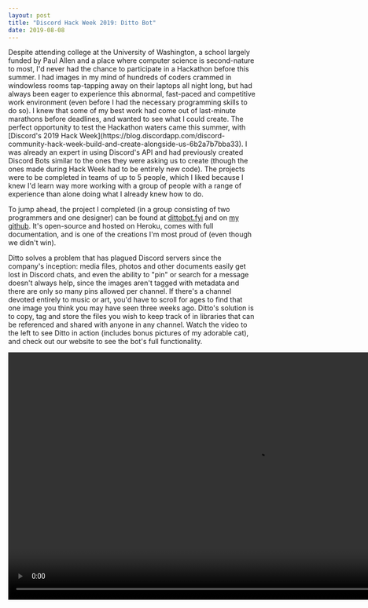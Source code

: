 ```yaml
---
layout: post
title: "Discord Hack Week 2019: Ditto Bot"
date: 2019-08-08
---
```

<div class="row">
<div class="left" markdown="1">
Despite attending college at the University of Washington, a school largely funded by Paul Allen and a place where computer science is second-nature to most, I'd never had the chance to participate in a Hackathon before this summer. I had images in my mind of hundreds of coders crammed in windowless rooms tap-tapping away on their laptops all night long, but had always been eager to experience this abnormal, fast-paced and competitive work environment (even before I had the
necessary programming skills to do so). I knew that some of my best work had come out of last-minute marathons before deadlines, and wanted to see what I could create. The perfect opportunity to test the Hackathon waters came this summer, with [Discord's 2019 Hack Week](https://blog.discordapp.com/discord-community-hack-week-build-and-create-alongside-us-6b2a7b7bba33). I was already an expert in using Discord's API and had previously created Discord Bots similar to the ones they were asking us to create (though the ones made during Hack Week had to be entirely new code). The projects were to be completed in teams of up to 5 people, which I liked
because I knew I'd learn way more working with a group of people with a range of experience than alone doing what I already knew how to do.  

To jump ahead, the project I completed (in a group consisting of two programmers and one designer) can be found at [dittobot.fyi](https://www.dittobot.fyi) and on [my github](https://github.com/argwood/ditto). It's open-source and hosted on Heroku, comes with full documentation, and is one of the creations I'm most proud of (even though we didn't win). 

Ditto solves a problem that has plagued Discord servers since the company's inception: media files, photos and other documents easily get lost in Discord chats, and even the ability to "pin" or search for a message doesn't always help, since the images aren't tagged with metadata and there are only so many pins allowed per channel. If there's a channel devoted entirely to music or art, you'd have to scroll for ages to find that one image you think you may have seen three weeks ago. Ditto's
solution is to copy, tag and store the files you wish to keep track of in libraries that can be referenced and shared with anyone in any channel. Watch the video to the left to see Ditto in action (includes bonus pictures of my adorable cat), and check out our website to see the bot's full functionality. 

</div>
<div class="right" markdown="1">
<div class="center" markdown="1">
<video src="../../../assets/ditto_trimmed.mov" width="200%" controls preload></video>
</div>
</div>
</div>
